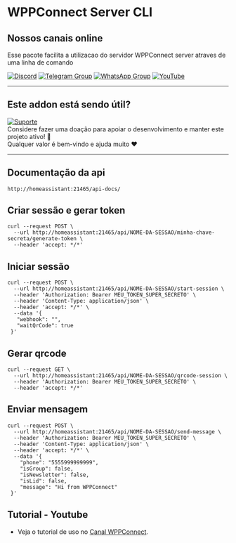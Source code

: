 # WPPConnect Server CLI

## Nossos canais online

Esse pacote facilita a utilizacao do servidor WPPConnect server atraves de uma linha de comando

[![Discord](https://img.shields.io/discord/844351092758413353?color=blueviolet&label=Discord&logo=discord&style=flat)](https://discord.gg/JU5JGGKGNG)
[![Telegram Group](https://img.shields.io/badge/Telegram-Group-32AFED?logo=telegram)](https://t.me/wppconnect)
[![WhatsApp Group](https://img.shields.io/badge/WhatsApp-Group-25D366?logo=whatsapp)](https://chat.whatsapp.com/LJaQu6ZyNvnBPNAVRbX00K)
[![YouTube](https://img.shields.io/youtube/channel/subscribers/UCD7J9LG08PmGQrF5IS7Yv9A?label=YouTube)](https://www.youtube.com/c/wppconnect)

---

## Este addon está sendo útil?
[![Suporte](https://img.shields.io/badge/Donation-Nubank-blue)](https://nubank.com.br/cobrar/nv10d/6813fc28-be53-463c-bc19-b7b565a009e4)  
Considere fazer uma doação para apoiar o desenvolvimento e manter este projeto ativo! 🙏  
Qualquer valor é bem-vindo e ajuda muito ❤️  

---

## Documentação da api

```
http://homeassistant:21465/api-docs/
```

## Criar sessão e gerar token

```
curl --request POST \
  --url http://homeassistant:21465/api/NOME-DA-SESSAO/minha-chave-secreta/generate-token \
  --header 'accept: */*'
```

## Iniciar sessão

```
curl --request POST \
  --url http://homeassistant:21465/api/NOME-DA-SESSAO/start-session \
  --header 'Authorization: Bearer MEU_TOKEN_SUPER_SECRETO' \
  --header 'Content-Type: application/json' \
  --header 'accept: */*' \
  --data '{
   "webhook": "",
   "waitQrCode": true
 }'
```

## Gerar qrcode

```
curl --request GET \
  --url http://homeassistant:21465/api/NOME-DA-SESSAO/qrcode-session \
  --header 'Authorization: Bearer MEU_TOKEN_SUPER_SECRETO' \
  --header 'accept: */*'
```

## Enviar mensagem
 
```
curl --request POST \
  --url http://homeassistant:21465/api/NOME-DA-SESSAO/send-message \
  --header 'Authorization: Bearer MEU_TOKEN_SUPER_SECRETO' \
  --header 'Content-Type: application/json' \
  --header 'accept: */*' \
  --data '{
    "phone": "5555999999999",
    "isGroup": false,
    "isNewsletter": false,
    "isLid": false,
    "message": "Hi from WPPConnect"  
 }'
```

## Tutorial - Youtube
- Veja o tutorial de uso no [Canal WPPConnect](https://www.youtube.com/watch?v=zBmCnPS3JOQ).
